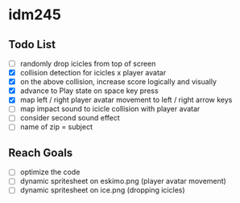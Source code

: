 # idm245

## Todo List

- [ ] randomly drop icicles from top of screen
- [x] collision detection for icicles x player avatar
- [x] on the above collision, increase score logically and visually
- [x] advance to Play state on space key press
- [x] map left / right player avatar movement to left / right arrow keys
- [ ] map impact sound to icicle collision with player avatar
- [ ] consider second sound effect
- [ ] name of zip = subject

## Reach Goals

- [ ] optimize the code
- [ ] dynamic spritesheet on eskimo.png (player avatar movement)
- [ ] dynamic spritesheet on ice.png (dropping icicles)